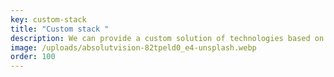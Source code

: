 ```yaml
---
key: custom-stack
title: "Custom stack "
description: We can provide a custom solution of technologies based on your specific needs.
image: /uploads/absolutvision-82tpeld0_e4-unsplash.webp
order: 100
---
```

